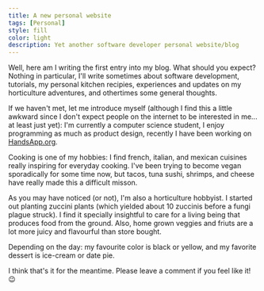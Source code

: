 ```yaml
---
title: A new personal website
tags: [Personal]
style: fill
color: light
description: Yet another software developer personal website/blog
---
```


Well, here am I writing the first entry into my blog. What should you expect? Nothing in particular, I'll write sometimes about software development, tutorials, my personal kitchen recipies, experiences and updates on my horticulture adventures, and othertimes some general thoughts.

If we haven't met, let me introduce myself (although I find this a little awkward since I don't expect people on the internet to be interested in me... at least just yet): I'm currently a computer science student, I enjoy programming as much as product design, recently I have been working on [HandsApp.org](https://handsapp.org).

Cooking is one of my hobbies: I find french, italian, and mexican cuisines really inspiring for everyday cooking. I've been trying to become vegan sporadically for some time now, but tacos, tuna sushi, shrimps, and cheese have really made this a difficult misson.

As you may have noticed (or not), I'm also a horticulture hobbyist. I started out planting zuccini plants (which yielded about 10 zuccinis before a fungi plague struck). I find it specially insightful to care for a living being that produces food from the ground. Also, home grown veggies and friuts are a lot more juicy and flavourful than store bought.

Depending on the day: my favourite color is black or yellow, and  my favorite dessert is ice-cream or date pie.

I think that's it for the meantime. Please leave a comment if you feel like it! :wink:
